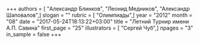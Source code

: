 +++
authors = [ "Александр Блинков", "Леонид Медников", "Александр Шаповалов",]
slogan = ""
rubric = [ "Олимпиады",]
year = "2012"
month = "08"
date = "2017-05-24T18:13:22+03:00"
title = "Летний Турнир имени А.П. Савина"
first_page = "25"
illustrators = [ "Сергей Чуб",]
npages = "3"
in_sample = false
+++
